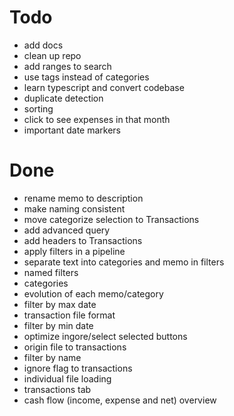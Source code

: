 # Todo

- add docs
- clean up repo
- add ranges to search
- use tags instead of categories
- learn typescript and convert codebase
- duplicate detection
- sorting
- click to see expenses in that month
- important date markers

# Done

- rename memo to description
- make naming consistent
- move categorize selection to Transactions
- add advanced query
- add headers to Transactions
- apply filters in a pipeline
- separate text into categories and memo in filters
- named filters
- categories
- evolution of each memo/category
- filter by max date
- transaction file format
- filter by min date
- optimize ingore/select selected buttons
- origin file to transactions
- filter by name
- ignore flag to transactions
- individual file loading
- transactions tab
- cash flow (income, expense and net) overview